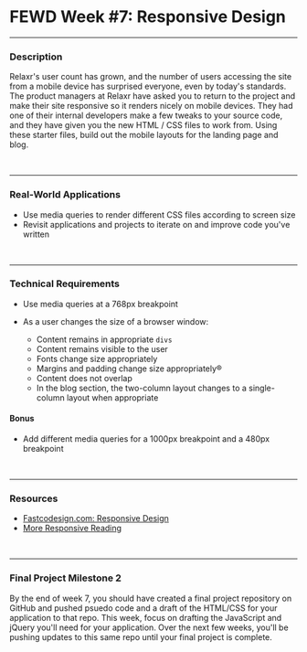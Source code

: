 # FEWD Week #7: Responsive Design

---

### Description

Relaxr's user count has grown, and the number of users accessing the site from a mobile device has surprised everyone, even by today's standards. The product managers at Relaxr have asked you to return to the project and make their site responsive so it renders nicely on mobile devices. They had one of their internal developers make a few tweaks to your source code, and they have given you the new HTML / CSS files to work from. Using these starter files, build out the mobile layouts for the landing page and blog.

<br>

---

### Real-World Applications

- Use media queries to render different CSS files according to screen size
- Revisit applications and projects to iterate on and improve code you've written

<br>

---

### Technical Requirements

- Use media queries at a 768px breakpoint

- As a user changes the size of a browser window:
  - Content remains in appropriate `divs`
  - Content remains visible to the user
  - Fonts change size appropriately
  - Margins and padding change size appropriately®
  - Content does not overlap
  - In the blog section, the two-column layout changes to a single-column layout when appropriate

#### Bonus

- Add different media queries for a 1000px breakpoint and a 480px breakpoint

<br>

---

### Resources

- [Fastcodesign.com: Responsive Design](http://www.fastcodesign.com/3038367/9-gifs-that-explain-responsive-design-brilliantly)
- [More Responsive Reading](http://bradfrost.github.io/this-is-responsive/)

<br>

---

### Final Project Milestone 2

By the end of week 7, you should have created a final project repository on GitHub and pushed psuedo code and a draft of the HTML/CSS for your application to that repo. This week, focus on drafting the JavaScript and jQuery you'll need for your application. Over the next few weeks, you'll be pushing updates to this same repo until your final project is complete.
